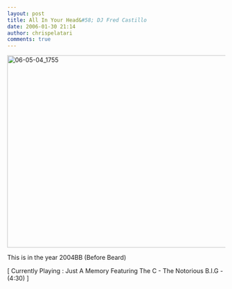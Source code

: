 ```yaml
---
layout: post
title: All In Your Head&#58; DJ Fred Castillo
date: 2006-01-30 21:14
author: chrispelatari
comments: true
---
```

<a href="http://chrispelatari.files.wordpress.com/2006/01/06-05-04_1755.jpg"><img class="alignnone size-full wp-image-1165" alt="06-05-04_1755" src="http://chrispelatari.files.wordpress.com/2006/01/06-05-04_1755.jpg" width="593" height="444" /></a>

This is in the year 2004BB (Before Beard)
<p class="media">[ Currently Playing : Just A Memory Featuring The C - The
Notorious B.I.G - (4:30) ]</p>
